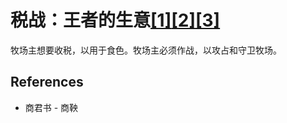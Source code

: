 # 税战：王者的生意[[1]](./appendices/for-survivors.md)[[2]](./appendices/artificial-cowboy.md)[[3]](./appendices/interstellar-migration.md)

牧场主想要收税，以用于食色。牧场主必须作战，以攻占和守卫牧场。

## References

- 商君书 - 商鞅

